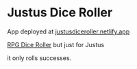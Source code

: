 # Justus Dice Roller

App deployed at [justusdiceroller.netlify.app](https://justusdiceroller.netlify.app/)

[RPG Dice Roller](https://github.com/aloverso/dice-roller) but just for Justus

it only rolls successes.
